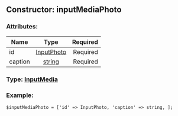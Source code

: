 ## Constructor: inputMediaPhoto  

### Attributes:

| Name     |    Type       | Required |
|----------|:-------------:|---------:|
|id|[InputPhoto](../types/InputPhoto.md) | Required|
|caption|[string](../types/string.md) | Required|


### Type: [InputMedia](../types/InputMedia.md)

### Example:


```
$inputMediaPhoto = ['id' => InputPhoto, 'caption' => string, ];
```